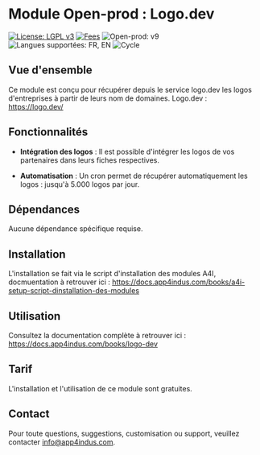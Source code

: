 # Module Open-prod : Logo.dev

[![License: LGPL v3](https://img.shields.io/badge/License-LGPL_v3-blue.svg)](https://www.gnu.org/licenses/lgpl-3.0) [![Fees](https://img.shields.io/badge/Fees-No-green.svg)](https://github.com/votre-utilisateur/module-gestion-flotte) ![Open-prod: v9](https://img.shields.io/badge/Open--prod-v9-orange)
![Langues supportées: FR, EN](https://img.shields.io/badge/Langage-FR%20%7C%20EN-yellow)
![Cycle](https://img.shields.io/badge/Cycle-Release%20Candidat%201-purple)


## Vue d'ensemble

 Ce module est conçu pour récupérer depuis le service logo.dev les logos d'entreprises à partir de leurs nom de domaines.
 Logo.dev : https://logo.dev/


## Fonctionnalités

- **Intégration des logos** : Il est possible d'intégrer les logos de vos partenaires dans leurs fiches respectives.

- **Automatisation** : Un cron permet de récupérer automatiquement les logos : jusqu'à 5.000 logos par jour.

## Dépendances

Aucune dépendance spécifique requise.

## Installation

L'installation se fait via le script d'installation des modules A4I, docmuentation à retrouver ici : https://docs.app4indus.com/books/a4i-setup-script-dinstallation-des-modules

## Utilisation

Consultez la documentation complète à retrouver ici : https://docs.app4indus.com/books/logo-dev

## Tarif

L'installation et l'utilisation de ce module sont gratuites.

## Contact

Pour toute questions, suggestions, customisation ou support, veuillez contacter [info@app4indus.com](mailto:info@app4indus.com).
